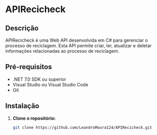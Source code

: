 # APIRecicheck

## Descrição
APIRecicheck é uma Web API desenvolvida em C# para gerenciar o processo de reciclagem. Esta API permite criar, ler, atualizar e deletar informações relacionadas ao processo de reciclagem.

## Pré-requisitos
- .NET 7.0 SDK ou superior
- Visual Studio ou Visual Studio Code
- Git

## Instalação

1. **Clone o repositório:**
   ```bash
   git clone https://github.com/LeandroMoura124/APIRecicheck.git
   
